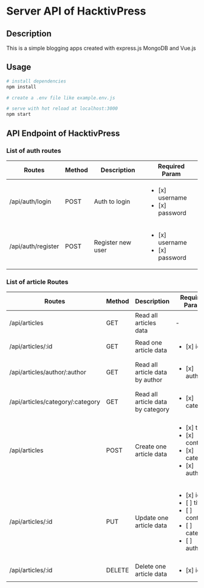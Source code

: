 # Server API of HacktivPress

## Description

This is a simple blogging apps created with express.js MongoDB and Vue.js

## Usage

``` bash
# install dependencies
npm install

# create a .env file like example.env.js

# serve with hot reload at localhost:3000
npm start

```

## API Endpoint of HacktivPress

### List of auth routes

|Routes|Method|Description|Required Param|
|-------|------|-------|-------|
|/api/auth/login|POST|Auth to login|<ul><li>[x] username </li><li>[x] password </li></ul>|
|/api/auth/register|POST|Register new user|<ul><li>[x] username</li><li>[x] password</li></ul>|

### List of article Routes

|Routes|Method|Description|Required Param|
|-------|------|-------|-------|
|/api/articles|GET|Read all articles data|-|
|/api/articles/:id|GET|Read one article data|<ul><li>[x] id</li></ul>|
|/api/articles/author/:author|GET|Read all article data by author|<ul><li>[x] author</li></ul>|
|/api/articles/category/:category|GET|Read all article data by category|<ul><li>[x] category</li></ul>|
|/api/articles|POST|Create one article data|<ul><li>[x] title</li><li>[x] content</li><li>[x] category</li><li>[x] author</li></ul>|
|/api/articles/:id|PUT|Update one article data|<ul><li>[x] id</li><li>[ ] title</li><li>[ ] content</li><li>[ ] category</li><li>[ ] author</li></ul>|
|/api/articles/:id|DELETE|Delete one article data|<ul><li>[x] id</li></ul>|
